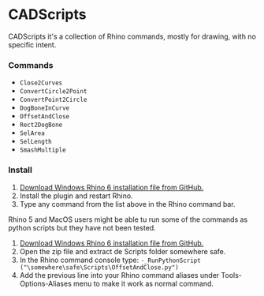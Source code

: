# CADScripts
CADScripts it's a collection of Rhino commands, mostly for drawing, with no specific intent. 

### Commands

 - `Close2Curves`
 - `ConvertCircle2Point`
 - `ConvertPoint2Circle`
 - `DogBoneInCurve`
 - `OffsetAndClose`
 - `Rect2DogBone`
 - `SelArea`
 - `SelLength`
 - `SmashMultiple`
 
 ### Install

 1. [Download Windows Rhino 6 installation file from GitHub.](https://github.com/dfmdmx/Rhino_CADScripts/raw/master/CADScripts.rhi)
 2. Install the plugin and restart Rhino.
 3. Type any command from the list above in the Rhino command bar.

Rhino 5 and MacOS users might be able tu run some of the commands as python scripts but they have not been tested.

 1. [Download Windows Rhino 6 installation file from GitHub.](https://github.com/dfmdmx/Rhino_CADScripts/raw/master/CADScripts.rhi)
 2. Open the zip file and extract de Scripts folder somewhere safe. 
 3. In the Rhino command console type: `-_RunPythonScript ("\somewhere\safe\Scripts\OffsetAndClose.py")`
 4. Add the previous line into your Rhino command aliases under Tools-Options-Aliases menu to make it work as normal command. 
 
 
